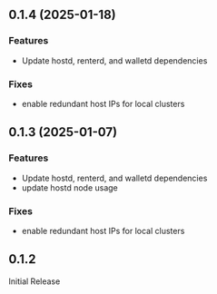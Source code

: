## 0.1.4 (2025-01-18)

### Features

- Update hostd, renterd, and walletd dependencies

### Fixes

- enable redundant host IPs for local clusters

## 0.1.3 (2025-01-07)

### Features

- Update hostd, renterd, and walletd dependencies
- update hostd node usage

### Fixes

- enable redundant host IPs for local clusters

## 0.1.2

Initial Release
